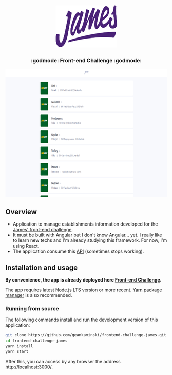 <h1 align="center">
	<img
		width="191"
    height="131"
		alt="James Logo"
		src="src/assets/logo.svg">
</h1>

<h3 align="center">
	:godmode: Front-end Challenge :godmode:
</h3>

<p align="center">
	 <img src="src/assets/james_screenshot.png" alt="Screenshot" height="400"/>
</p>

## Overview

- Application to manage establishments information developed for the <a href="https://github.com/james-delivery/frontend-challenge">James' front-end challenge</a>.
- It must be built with Angular but I don't know Angular... yet. I really like to learn new techs and I'm already studying this framework. For now, I'm using React.
- The application consume this <a href="https://my-json-server.typicode.com/james-delivery/frontend-challenge">API</a> (sometimes stops working).

## Installation and usage

**By convenience, the app is already deployed here [Front-end Challenge](https://frontend-challenge-james.vercel.app/).**

The app requires latest [Node.js](https://nodejs.org/) LTS version or more recent.
[Yarn package manager](https://yarnpkg.com/) is also recommended.  

### Running from source

The following commands install and run the development version of this application:

```sh
git clone https://github.com/geankaminski/frontend-challenge-james.git
cd frontend-challenge-james
yarn install
yarn start
```

After this, you can access by any browser the address <a href="http://localhost:3000/">http://localhost:3000/</a>.





